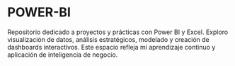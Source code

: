 # POWER-BI
Repositorio dedicado a proyectos y prácticas con Power BI y Excel. Exploro visualización de datos, análisis estratégicos, modelado y creación de dashboards interactivos. Este espacio refleja mi aprendizaje continuo y aplicación de inteligencia de negocio.
